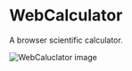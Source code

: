 # WebCalculator

A browser scientific calculator. 

![WebCaluclator image](https://i.imgur.com/AI76ISs.png)
